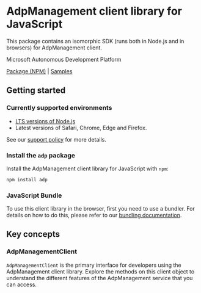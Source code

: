 # AdpManagement client library for JavaScript

This package contains an isomorphic SDK (runs both in Node.js and in browsers) for AdpManagement client.

Microsoft  Autonomous Development Platform

[Package (NPM)](https://www.npmjs.com/package/adp) |
[Samples](https://github.com/Azure-Samples/azure-samples-js-management)

## Getting started

### Currently supported environments

- [LTS versions of Node.js](https://nodejs.org/about/releases/)
- Latest versions of Safari, Chrome, Edge and Firefox.

See our [support policy](https://github.com/Azure/azure-sdk-for-js/blob/main/SUPPORT.md) for more details.


### Install the `adp` package

Install the AdpManagement client library for JavaScript with `npm`:

```bash
npm install adp
```



### JavaScript Bundle
To use this client library in the browser, first you need to use a bundler. For details on how to do this, please refer to our [bundling documentation](https://aka.ms/AzureSDKBundling).

## Key concepts

### AdpManagementClient

`AdpManagementClient` is the primary interface for developers using the AdpManagement client library. Explore the methods on this client object to understand the different features of the AdpManagement service that you can access.

